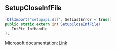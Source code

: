 ## SetupCloseInfFile

```csharp
[DllImport("setupapi.dll", SetLastError = true)]
public static extern int SetupCloseInfFile(
   IntPtr InfHandle
);
```

Microsoft documentation: [Link](https://learn.microsoft.com/en-us/windows/win32/api/setupapi/nf-setupapi-setupcloseinffile)
